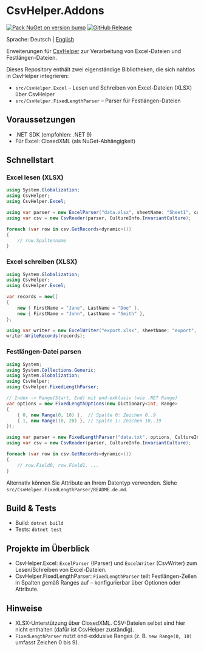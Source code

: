 # CsvHelper.Addons

[![Pack NuGet on version bump](https://github.com/jprimke-AXAP/CsvHelper.Addons/actions/workflows/nuget-pack.yml/badge.svg?branch=main)](https://github.com/jprimke-AXAP/CsvHelper.Addons/actions/workflows/nuget-pack.yml)
[![GitHub Release](https://img.shields.io/github/v/release/jprimke-AXAP/CsvHelper.Addons?display_name=tag)](https://github.com/jprimke-AXAP/CsvHelper.Addons/releases)

Sprache: Deutsch | [English](README.md)

Erweiterungen für [CsvHelper](https://joshclose.github.io/CsvHelper/) zur Verarbeitung von Excel-Dateien und Festlängen-Dateien.

Dieses Repository enthält zwei eigenständige Bibliotheken, die sich nahtlos in CsvHelper integrieren:

- `src/CsvHelper.Excel` – Lesen und Schreiben von Excel-Dateien (XLSX) über CsvHelper
- `src/CsvHelper.FixedLengthParser` – Parser für Festlängen-Dateien

## Voraussetzungen

- .NET SDK (empfohlen: .NET 9)
- Für Excel: ClosedXML (als NuGet-Abhängigkeit)

## Schnellstart

### Excel lesen (XLSX)

```csharp
using System.Globalization;
using CsvHelper;
using CsvHelper.Excel;

using var parser = new ExcelParser("data.xlsx", sheetName: "Sheet1", culture: CultureInfo.InvariantCulture);
using var csv = new CsvReader(parser, CultureInfo.InvariantCulture);

foreach (var row in csv.GetRecords<dynamic>())
{
    // row.Spaltenname
}
```

### Excel schreiben (XLSX)

```csharp
using System.Globalization;
using CsvHelper;
using CsvHelper.Excel;

var records = new[]
{
    new { FirstName = "Jane", LastName = "Doe" },
    new { FirstName = "John", LastName = "Smith" },
};

using var writer = new ExcelWriter("export.xlsx", sheetName: "export", culture: CultureInfo.InvariantCulture);
writer.WriteRecords(records);
```

### Festlängen-Datei parsen

```csharp
using System;
using System.Collections.Generic;
using System.Globalization;
using CsvHelper;
using CsvHelper.FixedLengthParser;

// Index -> Range(Start, End) mit end-exklusiv (wie .NET Range)
var options = new FixedLengthOptions(new Dictionary<int, Range>
{
    { 0, new Range(0, 10) },  // Spalte 0: Zeichen 0..9
    { 1, new Range(10, 20) }, // Spalte 1: Zeichen 10..19
});

using var parser = new FixedLengthParser("data.txt", options, CultureInfo.InvariantCulture);
using var csv = new CsvReader(parser, CultureInfo.InvariantCulture);

foreach (var row in csv.GetRecords<dynamic>())
{
    // row.Field0, row.Field1, ...
}
```

Alternativ können Sie Attribute an Ihrem Datentyp verwenden. Siehe `src/CsvHelper.FixedLengthParser/README.de.md`.

## Build & Tests

- Build: `dotnet build`
- Tests: `dotnet test`

## Projekte im Überblick

- CsvHelper.Excel: `ExcelParser` (IParser) und `ExcelWriter` (CsvWriter) zum Lesen/Schreiben von Excel-Dateien.
- CsvHelper.FixedLengthParser: `FixedLengthParser` teilt Festlängen-Zeilen in Spalten gemäß Ranges auf – konfigurierbar über Optionen oder Attribute.

## Hinweise

- XLSX-Unterstützung über ClosedXML. CSV-Dateien selbst sind hier nicht enthalten (dafür ist CsvHelper zuständig).
- `FixedLengthParser` nutzt end-exklusive Ranges (z. B. `new Range(0, 10)` umfasst Zeichen 0 bis 9).
